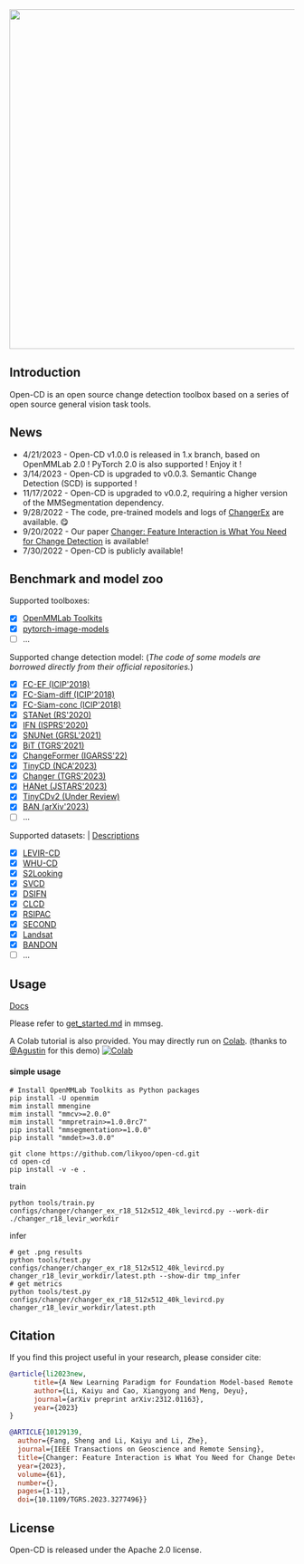 <div align="center">
  <img src="resources/opencd-logo.png" width="600"/>
</div>

## Introduction
Open-CD is an open source change detection toolbox based on a series of open source general vision task tools.


## News
- 4/21/2023 - Open-CD v1.0.0 is released in 1.x branch, based on OpenMMLab 2.0 ! PyTorch 2.0 is also supported ! Enjoy it !
- 3/14/2023 - Open-CD is upgraded to v0.0.3. Semantic Change Detection (SCD) is supported !
- 11/17/2022 - Open-CD is upgraded to v0.0.2, requiring a higher version of the MMSegmentation dependency.
- 9/28/2022 - The code, pre-trained models and logs of [ChangerEx](https://github.com/likyoo/open-cd/tree/main/configs/changer) are available. :yum:
- 9/20/2022 - Our paper [Changer: Feature Interaction is What You Need for Change Detection](https://arxiv.org/abs/2209.08290) is available!
- 7/30/2022 - Open-CD is publicly available!

## Benchmark and model zoo

Supported toolboxes:

- [x] [OpenMMLab Toolkits](https://github.com/open-mmlab)
- [x] [pytorch-image-models](https://github.com/rwightman/pytorch-image-models)
- [ ] ...

Supported change detection model:
(_The code of some models are borrowed directly from their official repositories._)

- [x] [FC-EF (ICIP'2018)](configs/fcsn)
- [x] [FC-Siam-diff (ICIP'2018)](configs/fcsn)
- [x] [FC-Siam-conc (ICIP'2018)](configs/fcsn)
- [x] [STANet (RS'2020)](configs/stanet)
- [x] [IFN (ISPRS'2020)](configs/ifn)
- [x] [SNUNet (GRSL'2021)](configs/snunet)
- [x] [BiT (TGRS'2021)](configs/bit)
- [x] [ChangeFormer (IGARSS'22)](configs/changeformer)
- [x] [TinyCD (NCA'2023)](configs/tinycd)
- [x] [Changer (TGRS'2023)](configs/changer)
- [x] [HANet (JSTARS'2023)](configs/hanet)
- [x] [TinyCDv2 (Under Review)](configs/tinycd_v2)
- [x] [BAN (arXiv'2023)](configs/ban)
- [ ] ...

Supported datasets: | [Descriptions](https://github.com/wenhwu/awesome-remote-sensing-change-detection)
- [x] [LEVIR-CD](https://justchenhao.github.io/LEVIR/)
- [x] [WHU-CD](https://study.rsgis.whu.edu.cn/pages/download/building_dataset.html)
- [x] [S2Looking](https://github.com/S2Looking/Dataset)
- [x] [SVCD](https://drive.google.com/file/d/1GX656JqqOyBi_Ef0w65kDGVto-nHrNs9/edit)
- [x] [DSIFN](https://github.com/GeoZcx/A-deeply-supervised-image-fusion-network-for-change-detection-in-remote-sensing-images/tree/master/dataset)
- [x] [CLCD](https://github.com/liumency/CropLand-CD)
- [x] [RSIPAC](https://engine.piesat.cn/ai/autolearning/index.html#/dataset/detail?key=8f6c7645-e60f-42ce-9af3-2c66e95cfa27)
- [x] [SECOND](http://www.captain-whu.com/PROJECT/)
- [x] [Landsat](https://figshare.com/articles/figure/Landsat-SCD_dataset_zip/19946135/1)
- [x] [BANDON](https://github.com/fitzpchao/BANDON)
- [ ] ...

## Usage

[Docs](https://github.com/open-mmlab/mmsegmentation/tree/master/docs)

Please refer to [get_started.md](https://github.com/open-mmlab/mmsegmentation/blob/master/docs/en/get_started.md#installation) in mmseg.

A Colab tutorial is also provided. You may directly run on [Colab](https://colab.research.google.com/drive/1puZY5R8fwlL6um6pHbgbM1NTYZUXdK2J?usp=sharing). (thanks to [@Agustin](https://github.com/AgustinNormand) for this demo) [![Colab](https://colab.research.google.com/assets/colab-badge.svg)](https://colab.research.google.com/drive/1puZY5R8fwlL6um6pHbgbM1NTYZUXdK2J?usp=sharing)

#### simple usage
```
# Install OpenMMLab Toolkits as Python packages
pip install -U openmim
mim install mmengine
mim install "mmcv>=2.0.0"
mim install "mmpretrain>=1.0.0rc7"
pip install "mmsegmentation>=1.0.0"
pip install "mmdet>=3.0.0"
```
```
git clone https://github.com/likyoo/open-cd.git
cd open-cd
pip install -v -e .
```
train
```
python tools/train.py configs/changer/changer_ex_r18_512x512_40k_levircd.py --work-dir ./changer_r18_levir_workdir
```
infer
```
# get .png results
python tools/test.py configs/changer/changer_ex_r18_512x512_40k_levircd.py changer_r18_levir_workdir/latest.pth --show-dir tmp_infer
# get metrics
python tools/test.py configs/changer/changer_ex_r18_512x512_40k_levircd.py changer_r18_levir_workdir/latest.pth
```

## Citation

If you find this project useful in your research, please consider cite:

```bibtex
@article{li2023new,
      title={A New Learning Paradigm for Foundation Model-based Remote Sensing Change Detection}, 
      author={Li, Kaiyu and Cao, Xiangyong and Meng, Deyu},
      journal={arXiv preprint arXiv:2312.01163},
      year={2023}
}

@ARTICLE{10129139,
  author={Fang, Sheng and Li, Kaiyu and Li, Zhe},
  journal={IEEE Transactions on Geoscience and Remote Sensing}, 
  title={Changer: Feature Interaction is What You Need for Change Detection}, 
  year={2023},
  volume={61},
  number={},
  pages={1-11},
  doi={10.1109/TGRS.2023.3277496}}
```

## License

Open-CD is released under the Apache 2.0 license.
